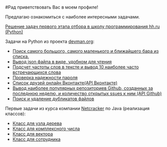 #Рад приветствовать Вас в моем профиле!

Предлагаю ознакомиться с наиболее интересными задачами.

[Решение задач первого этапа отбора в школу программирования hh.ru (Python)]()

Задачи на Python из проекта [devman.org](https://devman.org/):

* [Поиск самого большого, самого маленького и ближайшего бара из списка.](https://github.com/Sir-Nightmare/3_bars)
* [Вывод json файла в виде, удобном для чтения](https://github.com/Sir-Nightmare/4_json)
* [Подсчет частоты слов в тексте и вывод 10 наиболее часто встречающихся слова](https://github.com/Sir-Nightmare/5_lang_frequency)
* [Проверка надежности пароля](https://github.com/Sir-Nightmare/6_password_strength)
* [Список друзей онлайн Вконтакте(API Вконтакте)](https://github.com/Sir-Nightmare/8_vk_friends_online)
* [Вывод наиболее популярных репозиториев Github, созданных за последнюю неделю, и количество открытых ssues к ним (API Github)](https://github.com/Sir-Nightmare/9_github_trending)
* [Поиск и удаление дубликатов файлов](https://github.com/Sir-Nightmare/11_duplicates)



Первые задачи из курса компании [Netcracker](http://ncedu.ru/) по Java (реализация классов):
* [Класс для узла дерева](https://github.com/Sir-Nightmare/TreeNode)
* [Класс для комплексного числа](https://github.com/Sir-Nightmare/Complex_Numbers)
* [Класс для вектора](https://github.com/Sir-Nightmare/ArrayVector)
* [Класс для сотрудника](https://github.com/Sir-Nightmare/Employee)